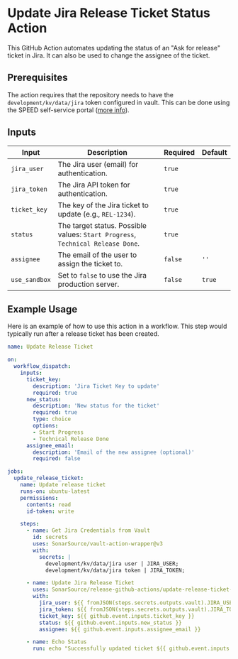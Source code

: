 # Update Jira Release Ticket Status Action

This GitHub Action automates updating the status of an "Ask for release" ticket in Jira. It can also be used to change the assignee of the ticket.

## Prerequisites

The action requires that the repository needs to have the `development/kv/data/jira` token configured in vault.
This can be done using the SPEED self-service portal ([more info](https://xtranet-sonarsource.atlassian.net/wiki/spaces/Platform/pages/3553787989/Manage+Vault+Policy+-+SPEED)).

## Inputs

| Input         | Description                                                                     | Required | Default |
|---------------|---------------------------------------------------------------------------------|----------|---------|
| `jira_user`   | The Jira user (email) for authentication.                                       | `true`   |         |
| `jira_token`  | The Jira API token for authentication.                                          | `true`   |         |
| `ticket_key`  | The key of the Jira ticket to update (e.g., `REL-1234`).                        | `true`   |         |
| `status`      | The target status. Possible values: `Start Progress`, `Technical Release Done`. | `true`   |         |
| `assignee`    | The email of the user to assign the ticket to.                                  | `false`  | `''`    |
| `use_sandbox` | Set to `false` to use the Jira production server.                               | `false`  | `true`  |

## Example Usage

Here is an example of how to use this action in a workflow. This step would typically run after a release ticket has been created.

```yaml
name: Update Release Ticket

on:
  workflow_dispatch:
    inputs:
      ticket_key:
        description: 'Jira Ticket Key to update'
        required: true
      new_status:
        description: 'New status for the ticket'
        required: true
        type: choice
        options:
        - Start Progress
        - Technical Release Done
      assignee_email:
        description: 'Email of the new assignee (optional)'
        required: false

jobs:
  update_release_ticket:
    name: Update release ticket
    runs-on: ubuntu-latest
    permissions:
      contents: read
      id-token: write

    steps:
      - name: Get Jira Credentials from Vault
        id: secrets
        uses: SonarSource/vault-action-wrapper@v3
        with:
          secrets: |
            development/kv/data/jira user | JIRA_USER;
            development/kv/data/jira token | JIRA_TOKEN;

      - name: Update Jira Release Ticket
        uses: SonarSource/release-github-actions/update-release-ticket-status@v1
        with:
          jira_user: ${{ fromJSON(steps.secrets.outputs.vault).JIRA_USER }}
          jira_token: ${{ fromJSON(steps.secrets.outputs.vault).JIRA_TOKEN }}
          ticket_key: ${{ github.event.inputs.ticket_key }}
          status: ${{ github.event.inputs.new_status }}
          assignee: ${{ github.event.inputs.assignee_email }}

      - name: Echo Status
        run: echo "Successfully updated ticket ${{ github.event.inputs.ticket_key }} to status ${{ github.event.inputs.new_status }}."